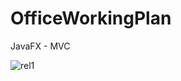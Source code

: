 # OfficeWorkingPlan
JavaFX - MVC

![rel1](https://github.com/triskelion16/OfficeWorkingPlan/issues/1#issue-497927996)
